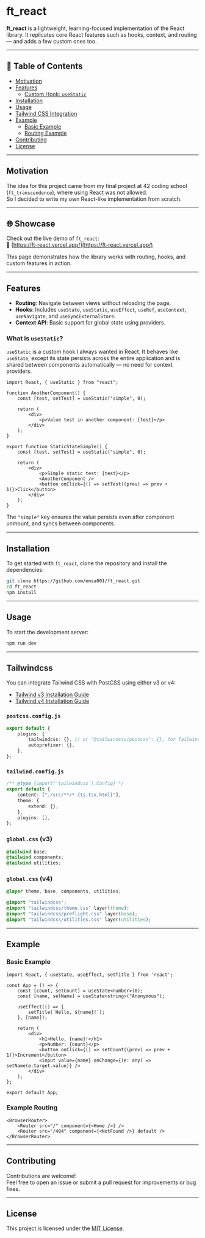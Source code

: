 # ft_react

**ft_react** is a lightweight, learning-focused implementation of the React library. It replicates core React features such as hooks, context, and routing — and adds a few custom ones too.

---

## 🚀 Table of Contents

- [Motivation](#motivation)
- [Features](#features)
  - [Custom Hook: `useStatic`](#what-is-usestatic)
- [Installation](#installation)
- [Usage](#usage)
- [Tailwind CSS Integration](#tailwindcss)
- [Example](#example)
  - [Basic Example](#basic-example)
  - [Routing Example](#example-routing)
- [Contributing](#contributing)
- [License](#license)

---

## Motivation

The idea for this project came from my final project at 42 coding school (`ft_transcendence`), where using React was not allowed.  
So I decided to write my own React-like implementation from scratch.

---

## 🌐 Showcase

Check out the live demo of `ft_react`:  
🔗 [https://ft-react.vercel.app/](https://ft-react.vercel.app/)

This page demonstrates how the library works with routing, hooks, and custom features in action.

---

## Features

- **Routing**: Navigate between views without reloading the page.
- **Hooks**: Includes `useState`, `useStatic`, `useEffect`, `useRef`, `useContext`, `useNavigate`, and `useSyncExternalStore`.
- **Context API**: Basic support for global state using providers.

### What is `useStatic`?

`useStatic` is a custom hook I always wanted in React. It behaves like `useState`, except its state persists across the entire application and is shared between components automatically — no need for context providers.

```tsx
import React, { useStatic } from "react";

function AnotherComponent() {
    const [test, setTest] = useStatic("simple", 0);

    return (
        <div>
            <p>Value test in another component: {test}</p>
        </div>
    );
}

export function StaticStateSimple() {
    const [test, setTest] = useStatic("simple", 0);

    return (
        <div>
            <p>Simple static test: {test}</p>
            <AnotherComponent />
            <button onClick={() => setTest((prev) => prev + 1)}>Click</button>
        </div>
    );
}
```

The `"simple"` key ensures the value persists even after component unmount, and syncs between components.

---

## Installation

To get started with `ft_react`, clone the repository and install the dependencies:

```bash
git clone https://github.com/emsa001/ft_react.git
cd ft_react
npm install
```

---

## Usage

To start the development server:

```bash
npm run dev
```

---

## Tailwindcss

You can integrate Tailwind CSS with PostCSS using either v3 or v4:

- [Tailwind v3 Installation Guide](https://v3.tailwindcss.com/docs/installation/using-postcss)
- [Tailwind v4 Installation Guide](https://tailwindcss.com/docs/installation/using-postcss)

### `postcss.config.js`

```ts
export default {
    plugins: {
        tailwindcss: {}, // or "@tailwindcss/postcss": {}, for Tailwind v4
        autoprefixer: {},
    },
};
```

### `tailwind.config.js`

```ts
/** @type {import('tailwindcss').Config} */
export default {
    content: ["./src/**/*.{ts,tsx,html}"],
    theme: {
        extend: {},
    },
    plugins: [],
};
```

### `global.css` (v3)

```css
@tailwind base;
@tailwind components;
@tailwind utilities;
```

### `global.css` (v4)

```css
@layer theme, base, components, utilities;

@import "tailwindcss";
@import "tailwindcss/theme.css" layer(theme);
@import "tailwindcss/preflight.css" layer(base);
@import "tailwindcss/utilities.css" layer(utilities);
```

---

## Example

### Basic Example

```tsx
import React, { useState, useEffect, setTitle } from 'react';

const App = () => {
    const [count, setCount] = useState<number>(0);
    const [name, setName] = useState<string>("Anonymous");

    useEffect(() => {
        setTitle(`Hello, ${name}!`);
    }, [name]);

    return (
        <div>
            <h1>Hello, {name}!</h1>
            <p>Number: {count}</p>
            <button onClick={() => setCount((prev) => prev + 1)}>Increment</button>
            <input value={name} onChange={(e: any) => setName(e.target.value)} />
        </div>
    );
};

export default App;
```

### Example Routing

```tsx
<BrowserRouter>
    <Router src="/" component={<Home />} />
    <Router src="/404" component={<NotFound />} default />
</BrowserRouter>
```

---

## Contributing

Contributions are welcome!  
Feel free to open an issue or submit a pull request for improvements or bug fixes.

---

## License

This project is licensed under the [MIT License](LICENSE).
